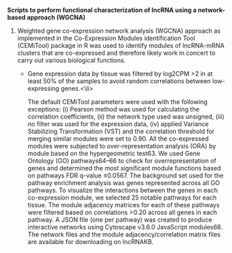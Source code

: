 

<b>Scripts to perform functional characterization of lncRNA using a network-based approach (WGCNA)</b>

<ol type="1">
<li>Weighted gene co-expression network analysis (WGCNA) approach as implemented in the Co-Expression Modules identification Tool (CEMiTool) package in R was used to identify modules of lncRNA-mRNA clusters that are co-expressed and therefore likely work in concert to carry out various biological functions.</li>
  <ul>
    <li>Gene expression data by tissue was filtered by log2CPM >2 in at least 50% of the samples to avoid random
correlations between low-expressing genes.<\li> 
  
  
  The default CEMiTool parameters were used
with the following exceptions: (i) Pearson method was used for calculating the correlation
coefficients, (ii) the network type used was unsigned, (iii) no filter was used for the
expression data, (iv) applied Variance Stabilizing Transformation (VST) and the correlation
threshold for merging similar modules were set to 0.90. All the co-expressed modules were
subjected to over-representation analysis (ORA) by module based on the hypergeometric
test63. We used Gene Ontology (GO) pathways64–66 to check for overrepresentation of genes
and determined the most significant module functions based on pathways FDR q-value
≤0.0567. The background set used for the pathway enrichment analysis was genes
represented across all GO pathways. To visualize the interactions between the genes in each
co-expression module, we selected 25 notable pathways for each tissue. The module
adjacency matrices for each of these pathways were filtered based on correlations >0.20
across all genes in each pathway. A JSON file (one per pathway) was created to produce
interactive networks using Cytoscape v3.6.0 JavaScript modules68. The network files and the
module adjacency/correlation matrix files are available for downloading on lncRNAKB.
</ul>
</ol>
